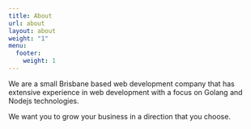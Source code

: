```yaml
---
title: About
url: about
layout: about
weight: "1"
menu:
  footer:
    weight: 1
---
```


We are a small Brisbane based web development company that has extensive experience in web development with a focus on Golang and Nodejs technologies.

We want you to grow your business in a direction that you choose.

